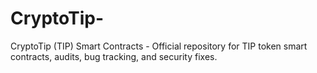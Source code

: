 # CryptoTip-
CryptoTip (TIP) Smart Contracts - Official repository for TIP token smart contracts, audits, bug tracking, and security fixes.

